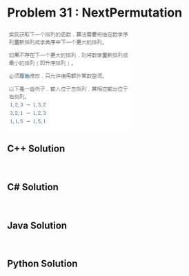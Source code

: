 
# Problem 31 : NextPermutation

<img src="https://github.com/Peefy/PeefyLeetCode/blob/master/doc/1-100/31.NextPermutation/problem.png"/>

## C++ Solution

```c++



```

## C# Solution

```csharp



```

## Java Solution

```java



```

## Python Solution

```python



```


